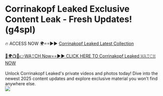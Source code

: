 # Corrinakopf Leaked Exclusive Content Leak - Fresh Updates! (g4spl)

🔥 ACCESS NOW 🌍==►► <a href="https://tinyurl.com/kvy9nzfs" rel="nofollow">Corrinakopf Leaked Latest Collection</a>
<br><br>
[🔴🌍📺📱👉WA𝚃CH Now==►► CLICK HERE TO Corrinakopf Leaked 𝚆𝙰𝚃𝙲𝙷 NOW](https://tinyurl.com/kvy9nzfs)
<br><br>
Unlock Corrinakopf Leaked's private videos and photos today! Dive into the newest 2025 content updates and explore exclusive material you won’t find anywhere else.
<br>
<a href="https://tinyurl.com/kvy9nzfs" rel="nofollow" data-target="animated-image.originalLink"><img src="https://camo.githubusercontent.com/8a4f000d20f83aca3bf7ec5f350d767afa0574a8a352519fd8cfa583a6f93a33/68747470733a2f2f692e696d6775722e636f6d2f644a486b345a712e676966" data-canonical-src="https://i.imgur.com/dJHk4Zq.gif" style="max-width: 100%; display: inline-block;" data-target="animated-image.originalImage"></a>
<br>
